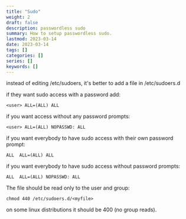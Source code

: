 ```yaml
---
title: "Sudo"
weight: 2
draft: false
description: passwordless sudo
summary: How to setup passwordless sudo.
lastmod: 2023-03-14
date: 2023-03-14
tags: []
categories: []
series: []
keywords: []
---
```

instead of editing /etc/sudoers, it's better to add a file in 
/etc/sudoers.d

if they want sudo access with a password add:

```
<user> ALL=(ALL) ALL
```
if you want access without any password prompts:
```
<user> ALL=(ALL) NOPASSWD: ALL
```
if you want everybody to have sudo access with their own password prompt:
```
ALL  ALL=(ALL) ALL
```
if you want everybody to have sudo access without password prompts:
```
ALL  ALL=(ALL) NOPASSWD: ALL
```
The file should be read only to the user and group:
```
chmod 440 /etc/sudoers.d/<myfile>
```
on some linux distributions it should be 400 (no group reads).


